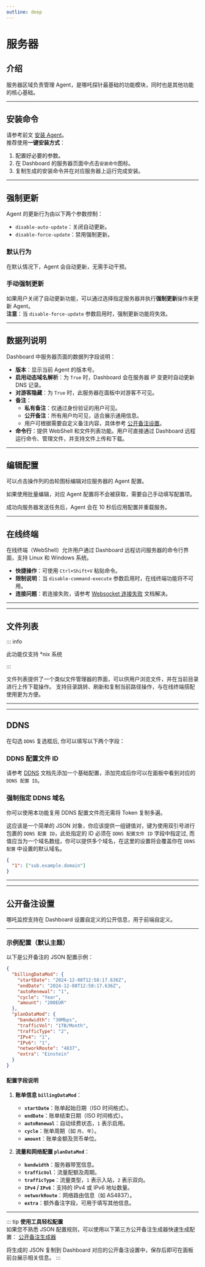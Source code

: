```yaml
---
outline: deep
---
```


# 服务器

## 介绍

服务器区域负责管理 Agent，是哪吒探针最基础的功能模块，同时也是其他功能的核心基础。

---

## 安装命令

请参考前文 [安装 Agent](/guide/agent.html)。  
推荐使用**一键安装方式**：

1. 配置好必要的参数。
2. 在 Dashboard 的服务器页面中点击`安装命令`图标。
3. 复制生成的安装命令并在对应服务器上运行完成安装。

---

## 强制更新

Agent 的更新行为由以下两个参数控制：

- `disable-auto-update`：关闭自动更新。
- `disable-force-update`：禁用强制更新。

### 默认行为

在默认情况下，Agent 会自动更新，无需手动干预。

### 手动强制更新

如果用户关闭了自动更新功能，可以通过选择指定服务器并执行**强制更新**操作来更新 Agent。  
**注意**：当 `disable-force-update` 参数启用时，强制更新功能将失效。

---

## 数据列说明

Dashboard 中服务器页面的数据列字段说明：

- **版本**：显示当前 Agent 的版本号。
- **启用动态域名解析**：为 `True` 时，Dashboard 会在服务器 IP 变更时自动更新 DNS 记录。
- **对游客隐藏**：为 `True` 时，此服务器在面板中对游客不可见。
- **备注**：
  - **私有备注**：仅通过身份验证的用户可见。
  - **公开备注**：所有用户均可见，适合展示通用信息。
  - 用户可根据需要自定义备注内容，具体参考 [公开备注设置](#公开备注设置)。
- **命令行**：提供 WebShell 和文件列表功能。用户可直接通过 Dashboard 远程运行命令、管理文件，并支持文件上传和下载。

---

## 编辑配置

可以点击操作列的齿轮图标编辑对应服务器的 Agent 配置。

如果使用批量编辑，对应 Agent 配置将不会被获取，需要自己手动填写配置项。

成功向服务器发送任务后，Agent 会在 10 秒后应用配置并重载服务。

---

## 在线终端

在线终端（WebShell）允许用户通过 Dashboard 远程访问服务器的命令行界面，支持 Linux 和 Windows 系统。

- **快捷操作**：可使用 `Ctrl+Shift+V` 粘贴命令。
- **限制说明**：当 `disable-command-execute` 参数启用时，在线终端功能将不可用。
- **连接问题**：若连接失败，请参考 [Websocket 连接失败](/guide/q4.html) 文档解决。

---

---

## 文件列表

::: info

此功能仅支持 \*nix 系统

:::

文件列表提供了一个类似文件管理器的界面，可以供用户浏览文件，并在当前目录进行上传下载操作。
支持目录跳转、刷新和复制当前路径操作，与在线终端搭配使用更为方便。

---

---

## DDNS

在勾选 `DDNS` 复选框后, 你可以填写以下两个字段：

### DDNS 配置文件 ID

请参考 [DDNS](/guide/ddns.html) 文档先添加一个基础配置，添加完成后你可以在面板中看到对应的 `DDNS 配置 ID`。

### 强制指定 DDNS 域名

你可以使用本功能复用 DDNS 配置文件而无需将 Token 复制多遍。

这应该是一个简单的 JSON 对象，你应该提供一组键值对，键为使用双引号进行包裹的 `DDNS 配置 ID`，此处指定的 ID 必须在 `DDNS 配置文件 ID` 字段中指定过, 而值应当为一个域名数组，你可以提供多个域名，在这里的设置将会覆盖你在 `DDNS 配置` 中设置的默认域名。

```json
{
  "1": ["sub.example.domain"]
}
```

---

---

## 公开备注设置

哪吒监控支持在 Dashboard 设置自定义的公开信息，用于前端自定义。

---

### 示例配置（默认主题）

以下是公开备注的 JSON 配置示例：

```json
{
  "billingDataMod": {
    "startDate": "2024-12-08T12:58:17.636Z",
    "endDate": "2024-12-08T12:58:17.636Z",
    "autoRenewal": "1",
    "cycle": "Year",
    "amount": "200EUR"
  },
  "planDataMod": {
    "bandwidth": "30Mbps",
    "trafficVol": "1TB/Month",
    "trafficType": "2",
    "IPv4": "1",
    "IPv6": "1",
    "networkRoute": "4837",
    "extra": "Einstein"
  }
}
```

#### 配置字段说明

1. **账单信息 `billingDataMod`**：

   - **`startDate`**：账单起始日期（ISO 时间格式）。
   - **`endDate`**：账单结束日期（ISO 时间格式）。
   - **`autoRenewal`**：自动续费状态，`1` 表示启用。
   - **`cycle`**：账单周期（如 `月`、`年`）。
   - **`amount`**：账单金额及货币单位。

2. **流量和网络配置 `planDataMod`**：
   - **`bandwidth`**：服务器带宽信息。
   - **`trafficVol`**：流量配额及周期。
   - **`trafficType`**：流量类型，`1` 表示入站，`2` 表示双向。
   - **`IPv4` / `IPv6`**：支持的 IPv4 或 IPv6 地址数量。
   - **`networkRoute`**：网络路由信息（如 AS4837）。
   - **`extra`**：额外备注字段，可用于填写其他信息。

---

::: tip
**使用工具轻松配置**  
如果您不熟悉 JSON 配置规则，可以使用以下第三方公开备注生成器快速生成配置：
[公开备注生成器](https://nezhainfojson.pages.dev/)

将生成的 JSON 复制到 Dashboard 对应的公开备注设置中，保存后即可在面板前台展示相关信息。
:::
